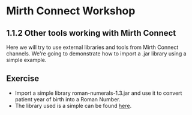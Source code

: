 # Mirth Connect Workshop

## 1.1.2 Other tools working with Mirth Connect

Here we will try to use external libraries and tools from Mirth Connect channels. We're going to demonstrate how to import a .jar library using a simple example.

## Exercise
  * Import a simple library roman-numerals-1.3.jar and use it to convert patient year of birth into a Roman Number.
  * The library used is a simple can be found [here](http://frequal.com/RomanNumerals/index.html).
